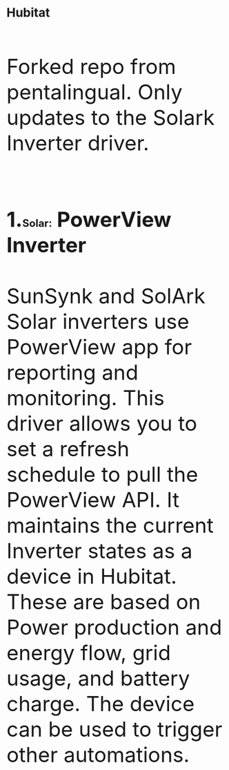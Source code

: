 # Hubitat

<font size="14"><br>Forked repo from pentalingual. Only updates to the Solark Inverter driver. 
<br>
<br>
<br><strong>1.<font size="+2">Solar:</font> PowerView Inverter</strong><br>
<br>SunSynk and SolArk Solar inverters use PowerView app for reporting and monitoring. This driver allows you to set a refresh schedule to pull the PowerView API. It maintains the current Inverter states as a device in Hubitat. These are based on Power production and energy flow, grid usage, and battery charge. The device can be used to trigger other automations.
<br><br>
</font>
